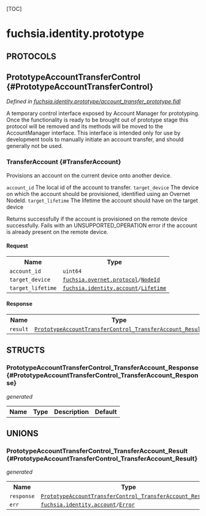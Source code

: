 [TOC]

# fuchsia.identity.prototype


## **PROTOCOLS**

## PrototypeAccountTransferControl {#PrototypeAccountTransferControl}
*Defined in [fuchsia.identity.prototype/account_transfer_prototype.fidl](https://fuchsia.googlesource.com/fuchsia/+/master/src/identity/fidl/account_transfer_prototype.fidl#17)*

<p>A temporary control interface exposed by Account Manager for prototyping.
Once the functionality is ready to be brought out of prototype stage this
protocol will be removed and its methods will be moved to the
AccountManager interface.  This interface is intended only for use by
development tools to manually initiate an account transfer, and should
generally not be used.</p>

### TransferAccount {#TransferAccount}

<p>Provisions an account on the current device onto another device.</p>
<p><code>account_id</code> The local id of the account to transfer.
<code>target_device</code> The device on which the account should be provisioned,
identified using an Overnet NodeId.
<code>target_lifetime</code> The lifetime the account should have on the target
device</p>
<p>Returns successfully if the account is provisioned on the remote device
successfully.  Fails with an UNSUPPORTED_OPERATION error if the account
is already present on the remote device.</p>

#### Request
<table>
    <tr><th>Name</th><th>Type</th></tr>
    <tr>
            <td><code>account_id</code></td>
            <td>
                <code>uint64</code>
            </td>
        </tr><tr>
            <td><code>target_device</code></td>
            <td>
                <code><a class='link' href='../fuchsia.overnet.protocol/'>fuchsia.overnet.protocol</a>/<a class='link' href='../fuchsia.overnet.protocol/#NodeId'>NodeId</a></code>
            </td>
        </tr><tr>
            <td><code>target_lifetime</code></td>
            <td>
                <code><a class='link' href='../fuchsia.identity.account/'>fuchsia.identity.account</a>/<a class='link' href='../fuchsia.identity.account/#Lifetime'>Lifetime</a></code>
            </td>
        </tr></table>


#### Response
<table>
    <tr><th>Name</th><th>Type</th></tr>
    <tr>
            <td><code>result</code></td>
            <td>
                <code><a class='link' href='#PrototypeAccountTransferControl_TransferAccount_Result'>PrototypeAccountTransferControl_TransferAccount_Result</a></code>
            </td>
        </tr></table>



## **STRUCTS**

### PrototypeAccountTransferControl_TransferAccount_Response {#PrototypeAccountTransferControl_TransferAccount_Response}
*generated*





<table>
    <tr><th>Name</th><th>Type</th><th>Description</th><th>Default</th></tr>
</table>







## **UNIONS**

### PrototypeAccountTransferControl_TransferAccount_Result {#PrototypeAccountTransferControl_TransferAccount_Result}
*generated*


<table>
    <tr><th>Name</th><th>Type</th><th>Description</th></tr><tr>
            <td><code>response</code></td>
            <td>
                <code><a class='link' href='#PrototypeAccountTransferControl_TransferAccount_Response'>PrototypeAccountTransferControl_TransferAccount_Response</a></code>
            </td>
            <td></td>
        </tr><tr>
            <td><code>err</code></td>
            <td>
                <code><a class='link' href='../fuchsia.identity.account/'>fuchsia.identity.account</a>/<a class='link' href='../fuchsia.identity.account/#Error'>Error</a></code>
            </td>
            <td></td>
        </tr></table>










